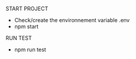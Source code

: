 START PROJECT 
 - Check/create the environnement variable .env 
 - npm start 

RUN TEST
 - npm run test